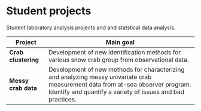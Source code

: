 # Student projects

Student laboratory analysis projects and and statstical data analysis. 


| Project               | Main goal          
| --------------------- | ------------------------------------------------------------------------------------------------------------------------------ 
| **Crab clustering**   | Development of new identification methods for various snow crab group from observational data. 
| **Messy crab data**   | Development of new methods for characterizing and analyzing messy univariate crab measurement data from at-sea observer program. Identify and quantify a variety of issues and bad practices.
